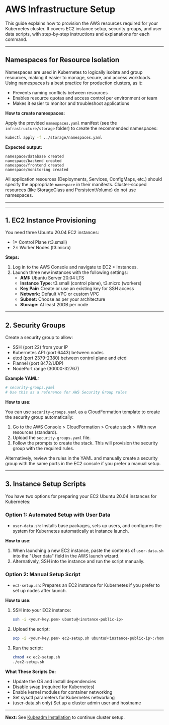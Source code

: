 
# AWS Infrastructure Setup


This guide explains how to provision the AWS resources required for your Kubernetes cluster. It covers EC2 instance setup, security groups, and user data scripts, with step-by-step instructions and explanations for each command.

---

## Namespaces for Resource Isolation

Namespaces are used in Kubernetes to logically isolate and group resources, making it easier to manage, secure, and access workloads. Using namespaces is a best practice for production clusters, as it:
- Prevents naming conflicts between resources
- Enables resource quotas and access control per environment or team
- Makes it easier to monitor and troubleshoot applications

**How to create namespaces:**

Apply the provided `namespaces.yaml` manifest (see the `infrastructure/storage` folder) to create the recommended namespaces:

```sh
kubectl apply -f ../storage/namespaces.yaml
```

**Expected output:**

```
namespace/database created
namespace/backend created
namespace/frontend created
namespace/monitoring created
```

All application resources (Deployments, Services, ConfigMaps, etc.) should specify the appropriate `namespace` in their manifests. Cluster-scoped resources (like StorageClass and PersistentVolume) do not use namespaces.

---

---

## 1. EC2 Instance Provisioning

You need three Ubuntu 20.04 EC2 instances:
- 1× Control Plane (t3.small)
- 2× Worker Nodes (t3.micro)

**Steps:**
1. Log in to the AWS Console and navigate to EC2 > Instances.
2. Launch three new instances with the following settings:
   - **AMI:** Ubuntu Server 20.04 LTS
   - **Instance Type:** t3.small (control plane), t3.micro (workers)
   - **Key Pair:** Create or use an existing key for SSH access
   - **Network:** Default VPC or custom VPC
   - **Subnet:** Choose as per your architecture
   - **Storage:** At least 20GB per node

---

## 2. Security Groups

Create a security group to allow:
- SSH (port 22) from your IP
- Kubernetes API (port 6443) between nodes
- etcd (port 2379-2380) between control plane and etcd
- Flannel (port 8472/UDP)
- NodePort range (30000-32767)


**Example YAML:**

```yaml
# security-groups.yaml
# Use this as a reference for AWS Security Group rules
```

**How to use:**

You can use `security-groups.yaml` as a CloudFormation template to create the security group automatically:

1. Go to the AWS Console > CloudFormation > Create stack > With new resources (standard).
2. Upload the `security-groups.yaml` file.
3. Follow the prompts to create the stack. This will provision the security group with the required rules.

Alternatively, review the rules in the YAML and manually create a security group with the same ports in the EC2 console if you prefer a manual setup.

---


## 3. Instance Setup Scripts

You have two options for preparing your EC2 Ubuntu 20.04 instances for Kubernetes:

### Option 1: Automated Setup with User Data
- `user-data.sh`: Installs base packages, sets up users, and configures the system for Kubernetes automatically at instance launch.

**How to use:**
1. When launching a new EC2 instance, paste the contents of `user-data.sh` into the "User data" field in the AWS launch wizard.
2. Alternatively, SSH into the instance and run the script manually.

### Option 2: Manual Setup Script
- `ec2-setup.sh`: Prepares an EC2 instance for Kubernetes if you prefer to set up nodes after launch.

**How to use:**
1. SSH into your EC2 instance:
   ```sh
   ssh -i <your-key.pem> ubuntu@<instance-public-ip>
   ```
2. Upload the script:
   ```sh
   scp -i <your-key.pem> ec2-setup.sh ubuntu@<instance-public-ip>:/home/ubuntu/
   ```
3. Run the script:
   ```sh
   chmod +x ec2-setup.sh
   ./ec2-setup.sh
   ```

**What These Scripts Do:**

- Update the OS and install dependencies
- Disable swap (required for Kubernetes)
- Enable kernel modules for container networking
- Set sysctl parameters for Kubernetes networking
- (user-data.sh only) Set up a cluster admin user and hostname

---

**Next:** See [Kubeadm Installation](../../docs/01-cluster-setup/kubeadm-installation.md) to continue cluster setup.
